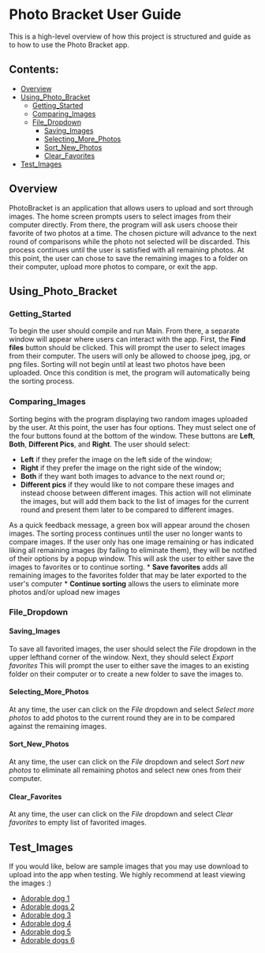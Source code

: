 # Photo Bracket User Guide

This is a high-level overview of how this project is structured and guide as to how to
 use the Photo Bracket app.

## Contents:
* [Overview](#overview)
* [Using_Photo_Bracket](#using_photo_bracket)
    * [Getting_Started](#getting_started)
    * [Comparing_Images](#comparing_images)
    * [File_Dropdown](#file_dropdown)
      * [Saving_Images](#saving_images)
      * [Selecting_More_Photos](#selecting_more_photos)
      * [Sort_New_Photos](#sort_new_photos)
      * [Clear_Favorites](#clear_favorites)
* [Test_Images](#test_images)

## Overview
PhotoBracket is an application that allows users to upload and sort through images. The home screen
 prompts users to select images from their computer directly. From there, the program will ask
  users choose their favorite of two photos at a time. The chosen picture will advance to the next
   round of comparisons while the photo not selected will be discarded. This process continues
    until the user is satisfied with all remaining photos. At this point, the user can chose to
     save the remaining images to a folder on their computer, upload more photos to compare, or
      exit the app.

## Using_Photo_Bracket

### Getting_Started
To begin the user should compile and run Main. From there, a separate window will appear where
 users can interact with the app. First, the **Find files** button should be clicked. This will
 prompt the user to select images from their computer. The users will only be allowed to choose
  jpeg, jpg, or png files. Sorting will not begin until at least two photos have been uploaded.
   Once this condition is met, the program will automatically being the sorting process.

### Comparing_Images
Sorting begins with the program displaying two random images uploaded by the user. At this point,
 the user has four options. They must select one of the four buttons found at the bottom of the
  window. These buttons are **Left**, **Both**, **Different Pics**, and **Right**. The user should
   select:
   * **Left** if they prefer the image on the left side of the window;
   * **Right** if they prefer the image on the right side of the window;
   * **Both** if they want both images to advance to the next round or;
   * **Different pics** if they would like to not compare these images and instead choose between
    different images. This action will not eliminate the images, but will add them back to the list
     of images for the current round and present them later to be compared to different images.

   As a quick feedback message, a green box will appear around the chosen images. The sorting
    process continues until the user no longer wants to compare images. If the user only has
     one image remaining or has indicated liking all remaining images (by failing to eliminate
      them), they will be notified of their options by a popup window. This will ask the user to
       either save the images to favorites or to continue sorting.
       * **Save favorites** adds all remaining images to the favorites folder that may be later
        exported to the user's computer
       * **Continue sorting** allows the users to eliminate more photos and/or upload new images

### File_Dropdown

#### Saving_Images
To save all favorited images, the user should select the *File* dropdown in the upper lefthand
 corner of the window. Next, they should select *Export favorites* This will prompt the user to
  either save the images to an existing folder on their computer or to create a new folder to save
   the images to.

#### Selecting_More_Photos
At any time, the user can click on the *File* dropdown and select *Select more photos* to add
 photos to the current round they are in to be compared against the remaining images.

#### Sort_New_Photos
At any time, the user can click on the *File* dropdown and select *Sort new photos* to eliminate
 all remaining photos and select new ones from their computer.

#### Clear_Favorites
At any time, the user can click on the *File* dropdown and select *Clear favorites* to empty
 list of favorited images.

## Test_Images
If you would like, below are sample images that you may use download to upload into the app when
 testing. We highly recommend at least viewing the images :)
* [Adorable dog 1](https://cf.ltkcdn.net/dogs/images/orig/206270-1600x1067-Christmas-puppy.jpg)
* [Adorable dogs 2](https://i5.walmartimages.com/asr/83977e3f-18bc-4239-8ec3-dcbf2f4b222d_1.0ed5daec862d4564bf7fd4334ff88bb2.jpeg)
* [Adorable dog 3](https://dogtime.com/assets/uploads/2017/12/christmas-safety-tips-dogs-2-1280x720.jpg)
* [Adorable dog 4](https://www.rover.com/blog/wp-content/uploads/2016/12/christmas-pitbull-668x540.jpg)
* [Adorable dog 5](https://curiocity.com/toronto/wp-content/uploads/2020/11/xmasdog.jpg)
* [Adorable dogs 6](https://grandhavenpetresort.com.au/wp-content/uploads/Dogs-Puppy-cats-Animals-Christmas-Photos-Images.jpg)
